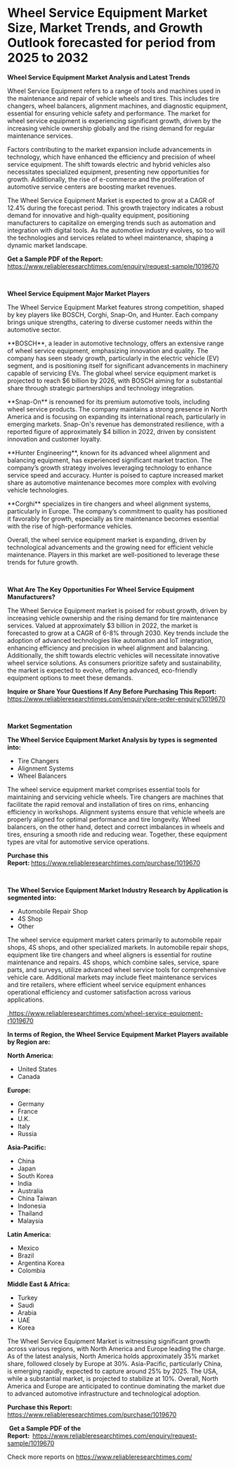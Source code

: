 <p><h1>Wheel Service Equipment Market Size, Market Trends, and Growth Outlook forecasted for period from 2025 to 2032</h1></p><p><strong>Wheel Service Equipment Market Analysis and Latest Trends</strong></p>
<p><p>Wheel Service Equipment refers to a range of tools and machines used in the maintenance and repair of vehicle wheels and tires. This includes tire changers, wheel balancers, alignment machines, and diagnostic equipment, essential for ensuring vehicle safety and performance. The market for wheel service equipment is experiencing significant growth, driven by the increasing vehicle ownership globally and the rising demand for regular maintenance services.</p><p>Factors contributing to the market expansion include advancements in technology, which have enhanced the efficiency and precision of wheel service equipment. The shift towards electric and hybrid vehicles also necessitates specialized equipment, presenting new opportunities for growth. Additionally, the rise of e-commerce and the proliferation of automotive service centers are boosting market revenues. </p><p>The Wheel Service Equipment Market is expected to grow at a CAGR of 12.4% during the forecast period. This growth trajectory indicates a robust demand for innovative and high-quality equipment, positioning manufacturers to capitalize on emerging trends such as automation and integration with digital tools. As the automotive industry evolves, so too will the technologies and services related to wheel maintenance, shaping a dynamic market landscape.</p></p>
<p><strong>Get a Sample PDF of the Report:&nbsp;</strong> <a href="https://www.reliableresearchtimes.com/enquiry/request-sample/1019670?utm_campaign=2603&utm_medium=2&utm_source=Github&utm_content=ia&utm_term=21022025&utm_id=wheel-service-equipment">https://www.reliableresearchtimes.com/enquiry/request-sample/1019670</a></p>
<p>&nbsp;</p>
<p><strong>Wheel Service Equipment Major Market Players</strong></p>
<p><p>The Wheel Service Equipment Market features strong competition, shaped by key players like BOSCH, Corghi, Snap-On, and Hunter. Each company brings unique strengths, catering to diverse customer needs within the automotive sector.</p><p>**BOSCH**, a leader in automotive technology, offers an extensive range of wheel service equipment, emphasizing innovation and quality. The company has seen steady growth, particularly in the electric vehicle (EV) segment, and is positioning itself for significant advancements in machinery capable of servicing EVs. The global wheel service equipment market is projected to reach $6 billion by 2026, with BOSCH aiming for a substantial share through strategic partnerships and technology integration.</p><p>**Snap-On** is renowned for its premium automotive tools, including wheel service products. The company maintains a strong presence in North America and is focusing on expanding its international reach, particularly in emerging markets. Snap-On's revenue has demonstrated resilience, with a reported figure of approximately $4 billion in 2022, driven by consistent innovation and customer loyalty.</p><p>**Hunter Engineering**, known for its advanced wheel alignment and balancing equipment, has experienced significant market traction. The company’s growth strategy involves leveraging technology to enhance service speed and accuracy. Hunter is poised to capture increased market share as automotive maintenance becomes more complex with evolving vehicle technologies.</p><p>**Corghi** specializes in tire changers and wheel alignment systems, particularly in Europe. The company’s commitment to quality has positioned it favorably for growth, especially as tire maintenance becomes essential with the rise of high-performance vehicles.</p><p>Overall, the wheel service equipment market is expanding, driven by technological advancements and the growing need for efficient vehicle maintenance. Players in this market are well-positioned to leverage these trends for future growth.</p></p>
<p>&nbsp;</p>
<p><strong>What Are The Key Opportunities For Wheel Service Equipment Manufacturers?</strong></p>
<p><p>The Wheel Service Equipment market is poised for robust growth, driven by increasing vehicle ownership and the rising demand for tire maintenance services. Valued at approximately $3 billion in 2022, the market is forecasted to grow at a CAGR of 6-8% through 2030. Key trends include the adoption of advanced technologies like automation and IoT integration, enhancing efficiency and precision in wheel alignment and balancing. Additionally, the shift towards electric vehicles will necessitate innovative wheel service solutions. As consumers prioritize safety and sustainability, the market is expected to evolve, offering advanced, eco-friendly equipment options to meet these demands.</p></p>
<p><strong>Inquire or Share Your Questions If Any Before Purchasing This Report:</strong> <a href="https://www.reliableresearchtimes.com/enquiry/pre-order-enquiry/1019670?utm_campaign=2603&utm_medium=2&utm_source=Github&utm_content=ia&utm_term=21022025&utm_id=wheel-service-equipment">https://www.reliableresearchtimes.com/enquiry/pre-order-enquiry/1019670</a></p>
<p>&nbsp;</p>
<p><strong>Market Segmentation</strong></p>
<p><strong>The Wheel Service Equipment Market Analysis by types is segmented into:</strong></p>
<p><ul><li>Tire Changers</li><li>Alignment Systems</li><li>Wheel Balancers</li></ul></p>
<p><p>The wheel service equipment market comprises essential tools for maintaining and servicing vehicle wheels. Tire changers are machines that facilitate the rapid removal and installation of tires on rims, enhancing efficiency in workshops. Alignment systems ensure that vehicle wheels are properly aligned for optimal performance and tire longevity. Wheel balancers, on the other hand, detect and correct imbalances in wheels and tires, ensuring a smooth ride and reducing wear. Together, these equipment types are vital for automotive service operations.</p></p>
<p><strong>Purchase this Report:&nbsp;</strong><a href="https://www.reliableresearchtimes.com/purchase/1019670?utm_campaign=2603&utm_medium=2&utm_source=Github&utm_content=ia&utm_term=21022025&utm_id=wheel-service-equipment">https://www.reliableresearchtimes.com/purchase/1019670</a></p>
<p>&nbsp;</p>
<p><strong>The Wheel Service Equipment Market Industry Research by Application is segmented into:</strong></p>
<p><ul><li>Automobile Repair Shop</li><li>4S Shop</li><li>Other</li></ul></p>
<p><p>The wheel service equipment market caters primarily to automobile repair shops, 4S shops, and other specialized markets. In automobile repair shops, equipment like tire changers and wheel aligners is essential for routine maintenance and repairs. 4S shops, which combine sales, service, spare parts, and surveys, utilize advanced wheel service tools for comprehensive vehicle care. Additional markets may include fleet maintenance services and tire retailers, where efficient wheel service equipment enhances operational efficiency and customer satisfaction across various applications.</p></p>
<p><a href="https://www.reliableresearchtimes.com/wheel-service-equipment-r1019670?utm_campaign=2603&utm_medium=2&utm_source=Github&utm_content=ia&utm_term=21022025&utm_id=wheel-service-equipment">&nbsp;https://www.reliableresearchtimes.com/wheel-service-equipment-r1019670</a></p>
<p><strong>In terms of Region, the Wheel Service Equipment Market Players available by Region are:</strong></p>
<p>
    <p> <strong> North America: </strong>
        <ul>
            <li>United States</li>
            <li>Canada</li>
        </ul>
        </p> 
    <p> <strong> Europe: </strong>
        <ul>
            <li>Germany</li>
            <li>France</li>
            <li>U.K.</li>
            <li>Italy</li>
            <li>Russia</li>
        </ul>
        </p> 
    <p> <strong> Asia-Pacific: </strong>
        <ul>
            <li>China</li>
            <li>Japan</li>
            <li>South Korea</li>
            <li>India</li>
            <li>Australia</li>
            <li>China Taiwan</li>
            <li>Indonesia</li>
            <li>Thailand</li>
            <li>Malaysia</li>
        </ul>
        </p> 
    <p> <strong> Latin America: </strong>
        <ul>
            <li>Mexico</li>
            <li>Brazil</li>
            <li>Argentina Korea</li>
            <li>Colombia</li>
        </ul>
        </p> 
    <p> <strong> Middle East & Africa: </strong>
        <ul>
            <li>Turkey</li>
            <li>Saudi</li>
            <li>Arabia</li>
            <li>UAE</li>
            <li>Korea</li>
        </ul>
    </p>
    </p>
<p><p>The Wheel Service Equipment Market is witnessing significant growth across various regions, with North America and Europe leading the charge. As of the latest analysis, North America holds approximately 35% market share, followed closely by Europe at 30%. Asia-Pacific, particularly China, is emerging rapidly, expected to capture around 25% by 2025. The USA, while a substantial market, is projected to stabilize at 10%. Overall, North America and Europe are anticipated to continue dominating the market due to advanced automotive infrastructure and technological adoption.</p></p>
<p><strong>Purchase this Report: </strong><a href="https://www.reliableresearchtimes.com/purchase/1019670?utm_campaign=2603&utm_medium=2&utm_source=Github&utm_content=ia&utm_term=21022025&utm_id=wheel-service-equipment">https://www.reliableresearchtimes.com/purchase/1019670</a></p>
<p>&nbsp;<strong>Get a Sample PDF of the Report:&nbsp;&nbsp;</strong><a href="https://www.reliableresearchtimes.com/enquiry/request-sample/1019670?utm_campaign=2603&utm_medium=2&utm_source=Github&utm_content=ia&utm_term=21022025&utm_id=wheel-service-equipment">https://www.reliableresearchtimes.com/enquiry/request-sample/1019670</a></p>
<p><strong></strong></p>
<p>Check more reports on <a href="https://www.reliableresearchtimes.com/?utm_campaign=2603&utm_medium=2&utm_source=Github&utm_content=ia&utm_term=21022025&utm_id=wheel-service-equipment">https://www.reliableresearchtimes.com/</a></p>